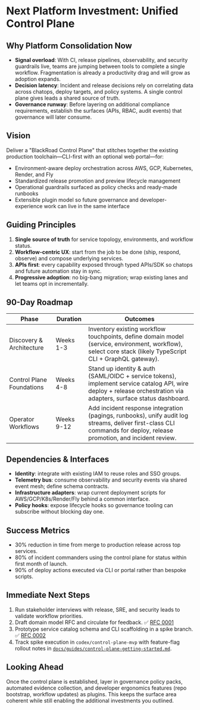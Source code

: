 # Next Platform Investment: Unified Control Plane

## Why Platform Consolidation Now
- **Signal overload**: With CI, release pipelines, observability, and security guardrails live, teams are jumping between tools to complete a single workflow. Fragmentation is already a productivity drag and will grow as adoption expands.
- **Decision latency**: Incident and release decisions rely on correlating data across chatops, deploy targets, and policy systems. A single control plane gives leads a shared source of truth.
- **Governance runway**: Before layering on additional compliance requirements, establish the surfaces (APIs, RBAC, audit events) that governance will later consume.

## Vision
Deliver a "BlackRoad Control Plane" that stitches together the existing production toolchain—CLI-first with an optional web portal—for:
- Environment-aware deploy orchestration across AWS, GCP, Kubernetes, Render, and Fly
- Standardized release promotion and preview lifecycle management
- Operational guardrails surfaced as policy checks and ready-made runbooks
- Extensible plugin model so future governance and developer-experience work can live in the same interface

## Guiding Principles
1. **Single source of truth** for service topology, environments, and workflow status.
2. **Workflow-centric UX**: start from the job to be done (ship, respond, observe) and compose underlying services.
3. **APIs first**: every capability exposed through typed APIs/SDK so chatops and future automation stay in sync.
4. **Progressive adoption**: no big-bang migration; wrap existing lanes and let teams opt in incrementally.

## 90-Day Roadmap
| Phase | Duration | Outcomes |
| --- | --- | --- |
| Discovery & Architecture | Weeks 1-3 | Inventory existing workflow touchpoints, define domain model (service, environment, workflow), select core stack (likely TypeScript CLI + GraphQL gateway). |
| Control Plane Foundations | Weeks 4-8 | Stand up identity & auth (SAML/OIDC + service tokens), implement service catalog API, wire deploy + release orchestration via adapters, surface status dashboard. |
| Operator Workflows | Weeks 9-12 | Add incident response integration (pagings, runbooks), unify audit log streams, deliver first-class CLI commands for deploy, release promotion, and incident review. |

## Dependencies & Interfaces
- **Identity**: integrate with existing IAM to reuse roles and SSO groups.
- **Telemetry bus**: consume observability and security events via shared event mesh; define schema contracts.
- **Infrastructure adapters**: wrap current deployment scripts for AWS/GCP/K8s/Render/Fly behind a common interface.
- **Policy hooks**: expose lifecycle hooks so governance tooling can subscribe without blocking day one.

## Success Metrics
- 30% reduction in time from merge to production release across top services.
- 80% of incident commanders using the control plane for status within first month of launch.
- 90% of deploy actions executed via CLI or portal rather than bespoke scripts.

## Immediate Next Steps
1. Run stakeholder interviews with release, SRE, and security leads to validate workflow priorities.
2. Draft domain model RFC and circulate for feedback. ✅ [RFC 0001](rfc/0001-control-plane-domain-model.md)
3. Prototype service catalog schema and CLI scaffolding in a spike branch. ✅ [RFC 0002](rfc/0002-adapter-interface.md)
4. Track spike execution in `codex/control-plane-mvp` with feature-flag rollout notes in [`docs/guides/control-plane-getting-started.md`](guides/control-plane-getting-started.md).

## Looking Ahead
Once the control plane is established, layer in governance policy packs, automated evidence collection, and developer ergonomics features (repo bootstrap, workflow updates) as plugins. This keeps the surface area coherent while still enabling the additional investments you outlined.
